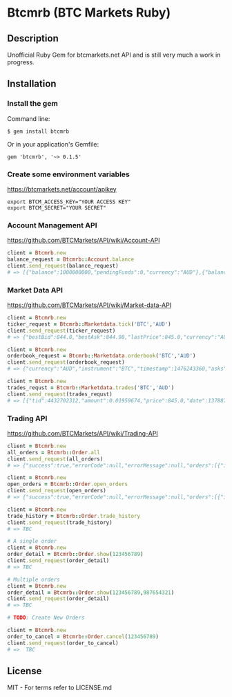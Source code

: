# Btcmrb (BTC Markets Ruby)


## Description
Unofficial Ruby Gem for btcmarkets.net API and is still very much a work in progress.

## Installation
### Install the gem
Command line:
```
$ gem install btcmrb
```
Or in your application's Gemfile:
```
gem 'btcmrb', '~> 0.1.5'
```
### Create some environment variables
https://btcmarkets.net/account/apikey
```
export BTCM_ACCESS_KEY="YOUR ACCESS KEY"
export BTCM_SECRET="YOUR SECRET"
```

### Account Management API
https://github.com/BTCMarkets/API/wiki/Account-API
```ruby
client = Btcmrb.new
balance_request = Btcmrb::Account.balance
client.send_request(balance_request)
# => [{"balance":1000000000,"pendingFunds":0,"currency":"AUD"},{"balance":1000000000,"pendingFunds":0,"currency":"BTC"},{"balance":1000000000,"pendingFunds":0,"currency":"LTC"}]
```

### Market Data API
https://github.com/BTCMarkets/API/wiki/Market-data-API
```ruby
client = Btcmrb.new
ticker_request = Btcmrb::Marketdata.tick('BTC','AUD')
client.send_request(ticker_request)
# => {"bestBid":844.0,"bestAsk":844.98,"lastPrice":845.0,"currency":"AUD","instrument":"BTC","timestamp":1476242958,"volume24h":172.60804}

client = Btcmrb.new
orderbook_request = Btcmrb::Marketdata.orderbook('BTC','AUD')
client.send_request(orderbook_request)
# => {"currency":"AUD","instrument":"BTC","timestamp":1476243360,"asks":[[844.98,0.45077821],[845.0,2.7069457],[848.68,2.58512],[848.76,0.29745]],"bids":[[844.0,0.00489636],[840.21,0.060724],[840.16,0.1180803],[840.1,0.32130103]]}

client = Btcmrb.new
trades_requst = Btcmrb::Marketdata.trades('BTC','AUD')
client.send_request(trades_requst)
# => [{"tid":4432702312,"amount":0.01959674,"price":845.0,"date":1378878093},{"tid":59861212129,"amount":1.21434000,"price":845.15,"date":1377840783}]
```

### Trading API
https://github.com/BTCMarkets/API/wiki/Trading-API
```ruby
client = Btcmrb.new
all_orders = Btcmrb::Order.all
client.send_request(all_orders)
# => {"success":true,"errorCode":null,"errorMessage":null,"orders":[{"id":1003245675,"currency":"AUD","instrument":"BTC","orderSide":"Bid","ordertype":"Limit","creationTime":1378862733366,"status":"Placed","errorMessage":null,"price":13000000000,"volume":10000000,"openVolume":10000000,"clientRequestId":null,"trades":[]},{"id":4345675,"currency":"AUD","instrument":"BTC","orderSide":"Ask","ordertype":"Limit","creationTime":1378636912705,"status":"Fully Matched","errorMessage":null,"price":13000000000,"volume":10000000,"openVolume":0,"clientRequestId":null,"trades":[{"id":5345677,"creationTime":1378636913151,"description":null,"price":13000000000,"volume":10000000,"fee":100000}]}]}

client = Btcmrb.new
open_orders = Btcmrb::Order.open_orders
client.send_request(open_orders)
# => {"success":true,"errorCode":null,"errorMessage":null,"orders":[{"id":1003245675,"currency":"AUD","instrument":"BTC","orderSide":"Bid","ordertype":"Limit","creationTime":1378862733366,"status":"Placed","errorMessage":null,"price":13000000000,"volume":10000000,"openVolume":10000000,"clientRequestId":null,"trades":[]},{"id":4345675,"currency":"AUD","instrument":"BTC","orderSide":"Ask","ordertype":"Limit","creationTime":1378636912705,"status":"Fully Matched","errorMessage":null,"price":13000000000,"volume":10000000,"openVolume":0,"clientRequestId":null,"trades":[{"id":5345677,"creationTime":1378636913151,"description":null,"price":13000000000,"volume":10000000,"fee":100000}]}]}

client = Btcmrb.new
trade_history = Btcmrb::Order.trade_history
client.send_request(trade_history)
# => TBC

# A single order
client = Btcmrb.new
order_detail = Btcmrb::Order.show(123456789)
client.send_request(order_detail)
# => TBC

# Multiple orders
client = Btcmrb.new
order_detail = Btcmrb::Order.show(123456789,987654321)
client.send_request(order_detail)
# => TBC

# TODO: Create New Orders

client = Btcmrb.new
order_to_cancel = Btcmrb::Order.cancel(123456789)
client.send_request(order_to_cancel)
# =>  TBC
```



## License
MIT - For terms refer to LICENSE.md

